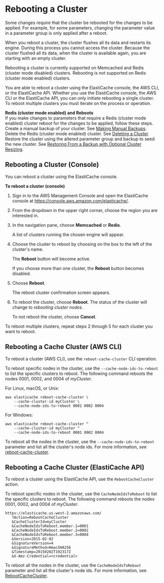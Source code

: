 # Rebooting a Cluster<a name="Clusters.Rebooting"></a>

Some changes require that the cluster be rebooted for the changes to be applied\. For example, for some parameters, changing the parameter value in a parameter group is only applied after a reboot\.

When you reboot a cluster, the cluster flushes all its data and restarts its engine\. During this process you cannot access the cluster\. Because the cluster flushed all its data, when the cluster is available again, you are starting with an empty cluster\.

Rebooting a cluster is currently supported on Memcached and Redis \(cluster mode disabled\) clusters\. Rebooting is not supported on Redis \(cluster mode enabled\) clusters\.

You are able to reboot a cluster using the ElastiCache console, the AWS CLI, or the ElastiCache API\. Whether you use the ElastiCache console, the AWS CLI or the ElastiCache API, you can only initiate rebooting a single cluster\. To reboot multiple clusters you must iterate on the process or operation\.

**Redis \(cluster mode enabled\) and Reboots**  
If you make changes to parameters that require a Redis \(cluster mode enabled\) cluster reboot for the changes to be applied, follow these steps\.  
Create a manual backup of your cluster\. See [Making Manual Backups](backups-manual.md)\.
Delete the Redis \(cluster mode enabled\) cluster\. See [Deleting a Cluster](Clusters.Delete.md)\.
Restore the cluster using the altered parameter group and backup to seed the new cluster\. See [Restoring From a Backup with Optional Cluster Resizing](backups-restoring.md)\.

## Rebooting a Cluster \(Console\)<a name="Clusters.Rebooting.CON"></a>

You can reboot a cluster using the ElastiCache console\.

**To reboot a cluster \(console\)**

1. Sign in to the AWS Management Console and open the ElastiCache console at [ https://console\.aws\.amazon\.com/elasticache/](https://console.aws.amazon.com/elasticache/)\.

1. From the dropdown in the upper right corner, choose the region you are interested in\.

1. In the navigation pane, choose **Memcached** or **Redis**\.

   A list of clusters running the chosen engine will appear\.

1. Choose the cluster to reboot by choosing on the box to the left of the cluster's name\.

   The **Reboot** button will become active\.

   If you choose more than one cluster, the **Reboot** button becomes disabled\.

1. Choose **Reboot**\.

   The reboot cluster confirmation screen appears\.

1. To reboot the cluster, choose **Reboot**\. The status of the cluster will change to *rebooting cluster nodes*\.

   To not reboot the cluster, choose **Cancel**\.

To reboot multiple clusters, repeat steps 2 through 5 for each cluster you want to reboot\.

## Rebooting a Cache Cluster \(AWS CLI\)<a name="Clusters.Rebooting.CLI"></a>

To reboot a cluster \(AWS CLI\), use the `reboot-cache-cluster` CLI operation\.

To reboot specific nodes in the cluster, use the `--cache-node-ids-to-reboot` to list the specific clusters to reboot\. The following command reboots the nodes 0001, 0002, and 0004 of *myCluster*\.

For Linux, macOS, or Unix:

```
aws elasticache reboot-cache-cluster \
    --cache-cluster-id myCluster \
    --cache-node-ids-to-reboot 0001 0002 0004
```

For Windows:

```
aws elasticache reboot-cache-cluster ^
    --cache-cluster-id myCluster ^
    --cache-node-ids-to-reboot 0001 0002 0004
```

To reboot all the nodes in the cluster, use the `--cache-node-ids-to-reboot` parameter and list all the cluster's node ids\. For more information, see [reboot\-cache\-cluster](http://docs.aws.amazon.com/cli/latest/reference/elasticache/reboot-cache-cluster.html)\.

## Rebooting a Cache Cluster \(ElastiCache API\)<a name="Clusters.Rebooting.API"></a>

To reboot a cluster using the ElastiCache API, use the `RebootCacheCluster` action\.

To reboot specific nodes in the cluster, use the `CacheNodeIdsToReboot` to list the specific clusters to reboot\. The following command reboots the nodes 0001, 0002, and 0004 of *myCluster*\.

```
https://elasticache.us-west-2.amazonaws.com/
   ?Action=RebootCacheCluster
   &CacheClusterId=myCluster
   &CacheNodeIdsToReboot.member.1=0001
   &CacheNodeIdsToReboot.member.2=0002
   &CacheNodeIdsToReboot.member.3=0004
   &Version=2015-02-02
   &SignatureVersion=4
   &SignatureMethod=HmacSHA256
   &Timestamp=20150202T192317Z
   &X-Amz-Credential=<credential>
```

To reboot all the nodes in the cluster, use the `CacheNodeIdsToReboot` parameter and list all the cluster's node ids\. For more information, see [RebootCacheCluster](http://docs.aws.amazon.com/AmazonElastiCache/latest/APIReference/API_RebootCacheCluster.html)\.